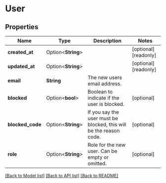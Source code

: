 # User

## Properties

Name | Type | Description | Notes
------------ | ------------- | ------------- | -------------
**created_at** | Option<**String**> |  | [optional][readonly]
**updated_at** | Option<**String**> |  | [optional][readonly]
**email** | **String** | The new users email address. | 
**blocked** | Option<**bool**> | Boolean to indicate if the user is blocked. | [optional]
**blocked_code** | Option<**String**> | If you say the user must be blocked, this will be the reason code. | [optional]
**role** | Option<**String**> | Role for the new user. Can be empty or omitted. | [optional]

[[Back to Model list]](../README.md#documentation-for-models) [[Back to API list]](../README.md#documentation-for-api-endpoints) [[Back to README]](../README.md)


